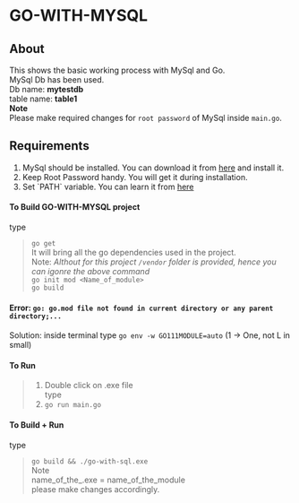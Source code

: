 # GO-WITH-MYSQL

## About
This shows the basic working process with MySql and Go.
<br>MySql Db has been used.
<br>Db name: **mytestdb**
<br>table name: **table1**
<br>**Note**
<br>Please make required changes for `root password` of MySql inside `main.go`.

## Requirements
<ol>
    <li>MySql should be installed. You can download it from <a href="https://dev.mysql.com/downloads/installer/">here</a> and install it.</li>
    <li>Keep Root Password handy. You will get it during installation.</li>
    <li>Set `PATH` variable. You can learn it from <a href="https://www.tutorialspoint.com/adding-mysql-to-windows-path">here</a></li>
</ol>

#### To Build GO-WITH-MYSQL project
type 
> `go get`
<br>It will bring all the go dependencies used in the project.
<br>Note: _Althout for this project `/vendor` folder is provided, hence you can igonre the above command_
> <br>`go init mod <Name_of_module>`
> <br>`go build`

#### Error: `go: go.mod file not found in current directory or any parent directory;...`
Solution: inside terminal type `go env -w GO111MODULE=auto` (1 -> One, not L in small)

#### To Run 
> 1. Double click on .exe file
<br> type
> 2. `go run main.go`

#### To Build + Run
type
> `go build && ./go-with-sql.exe`
<br>Note
<br>name_of_the_.exe = name_of_the_module
<br>please make changes accordingly.
